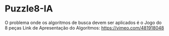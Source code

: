 # Puzzle8-IA
O problema onde os algoritmos de busca devem ser aplicados é o Jogo do 8 peças
Link de Apresentação do Algoritmos: https://vimeo.com/481918048
